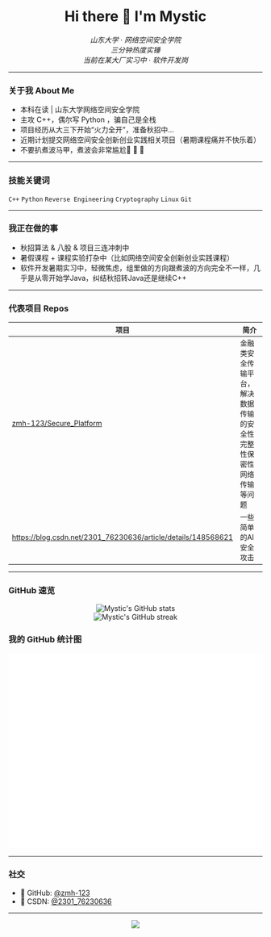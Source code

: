 <h1 align="center">Hi there 👋 I'm Mystic</h1>

<p align="center">
  <em>山东大学 · 网络空间安全学院</em><br/>
  <em>三分钟热度实锤</em><br/>
  <em>当前在某大厂实习中 · 软件开发岗</em>
</p>



---

### 关于我 About Me

- 本科在读 | 山东大学网络空间安全学院  
- 主攻 C++，偶尔写 Python ，骗自己是全栈
- 项目经历从大三下开始“火力全开”，准备秋招中...
- 近期计划提交网络空间安全创新创业实践相关项目（暑期课程痛并不快乐着）
- 不要扒煮波马甲，煮波会非常尴尬🙈 🙈 🙈

---

### 技能关键词

`C++` `Python` `Reverse Engineering` `Cryptography` `Linux` `Git`

---

### 我正在做的事

- 秋招算法 & 八股 & 项目三连冲刺中
- 暑假课程 + 课程实验打杂中（比如网络空间安全创新创业实践课程）
- 软件开发暑期实习中，轻微焦虑，组里做的方向跟煮波的方向完全不一样，几乎是从零开始学Java，纠结秋招转Java还是继续C++

---

### 代表项目 Repos

| 项目                                                         | 简介                                                         |
| ------------------------------------------------------------ | ------------------------------------------------------------ |
| [zmh-123/Secure_Platform](https://github.com/zmh-123/Secure_Platform) | 金融类安全传输平台，解决数据传输的安全性完整性保密性网络传输等问题 |
| https://blog.csdn.net/2301_76230636/article/details/148568621 | 一些简单的AI安全攻击                                         |

---

### GitHub 速览

<p align="center">
  <img src="https://github-readme-stats.vercel.app/api?username=zmh-123&show_icons=true&theme=tokyonight&hide=prs" alt="Mystic's GitHub stats" />
  <br>
  <img src="https://github-readme-streak-stats.herokuapp.com/?user=zmh-123&theme=tokyonight" alt="Mystic's GitHub streak" />
</p>


### 我的 GitHub 统计图

<p align="center">
  <img src="github-metrics.svg" alt="metrics" />
</p>


---

### 社交

- 🐙 GitHub: [@zmh-123](https://github.com/zmh-123)
- 📝 CSDN: [@2301_76230636](https://blog.csdn.net/2301_76230636)

---

<p align="center">
  <img src="https://capsule-render.vercel.app/api?type=waving&color=gradient&height=100&section=footer"/>
</p>
